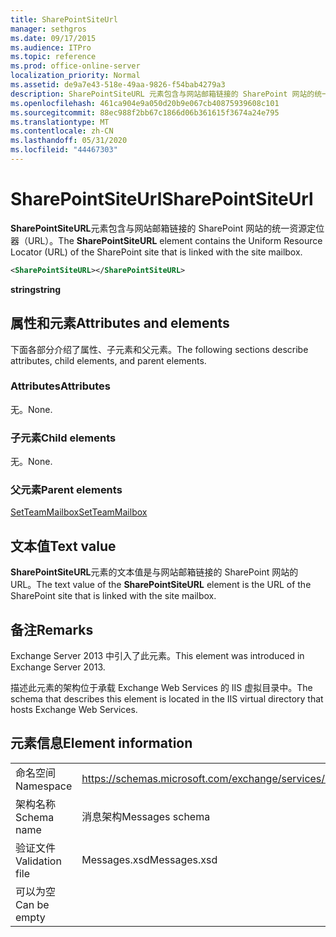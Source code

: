 ```yaml
---
title: SharePointSiteUrl
manager: sethgros
ms.date: 09/17/2015
ms.audience: ITPro
ms.topic: reference
ms.prod: office-online-server
localization_priority: Normal
ms.assetid: de9a7e43-518e-49aa-9826-f54bab4279a3
description: SharePointSiteURL 元素包含与网站邮箱链接的 SharePoint 网站的统一资源定位器（URL）。
ms.openlocfilehash: 461ca904e9a050d20b9e067cb40875939608c101
ms.sourcegitcommit: 88ec988f2bb67c1866d06b361615f3674a24e795
ms.translationtype: MT
ms.contentlocale: zh-CN
ms.lasthandoff: 05/31/2020
ms.locfileid: "44467303"
---
```

# <a name="sharepointsiteurl"></a><span data-ttu-id="0cf14-103">SharePointSiteUrl</span><span class="sxs-lookup"><span data-stu-id="0cf14-103">SharePointSiteUrl</span></span>

<span data-ttu-id="0cf14-104">**SharePointSiteURL**元素包含与网站邮箱链接的 SharePoint 网站的统一资源定位器（URL）。</span><span class="sxs-lookup"><span data-stu-id="0cf14-104">The **SharePointSiteURL** element contains the Uniform Resource Locator (URL) of the SharePoint site that is linked with the site mailbox.</span></span> 
  
```XML
<SharePointSiteURL></SharePointSiteURL>
```

<span data-ttu-id="0cf14-105">**string**</span><span class="sxs-lookup"><span data-stu-id="0cf14-105">**string**</span></span>

## <a name="attributes-and-elements"></a><span data-ttu-id="0cf14-106">属性和元素</span><span class="sxs-lookup"><span data-stu-id="0cf14-106">Attributes and elements</span></span>

<span data-ttu-id="0cf14-107">下面各部分介绍了属性、子元素和父元素。</span><span class="sxs-lookup"><span data-stu-id="0cf14-107">The following sections describe attributes, child elements, and parent elements.</span></span>
  
### <a name="attributes"></a><span data-ttu-id="0cf14-108">Attributes</span><span class="sxs-lookup"><span data-stu-id="0cf14-108">Attributes</span></span>

<span data-ttu-id="0cf14-109">无。</span><span class="sxs-lookup"><span data-stu-id="0cf14-109">None.</span></span>
  
### <a name="child-elements"></a><span data-ttu-id="0cf14-110">子元素</span><span class="sxs-lookup"><span data-stu-id="0cf14-110">Child elements</span></span>

<span data-ttu-id="0cf14-111">无。</span><span class="sxs-lookup"><span data-stu-id="0cf14-111">None.</span></span>
  
### <a name="parent-elements"></a><span data-ttu-id="0cf14-112">父元素</span><span class="sxs-lookup"><span data-stu-id="0cf14-112">Parent elements</span></span>

[<span data-ttu-id="0cf14-113">SetTeamMailbox</span><span class="sxs-lookup"><span data-stu-id="0cf14-113">SetTeamMailbox</span></span>](setteammailbox.md)
  
## <a name="text-value"></a><span data-ttu-id="0cf14-114">文本值</span><span class="sxs-lookup"><span data-stu-id="0cf14-114">Text value</span></span>

<span data-ttu-id="0cf14-115">**SharePointSiteURL**元素的文本值是与网站邮箱链接的 SharePoint 网站的 URL。</span><span class="sxs-lookup"><span data-stu-id="0cf14-115">The text value of the **SharePointSiteURL** element is the URL of the SharePoint site that is linked with the site mailbox.</span></span> 
  
## <a name="remarks"></a><span data-ttu-id="0cf14-116">备注</span><span class="sxs-lookup"><span data-stu-id="0cf14-116">Remarks</span></span>

<span data-ttu-id="0cf14-117">Exchange Server 2013 中引入了此元素。</span><span class="sxs-lookup"><span data-stu-id="0cf14-117">This element was introduced in Exchange Server 2013.</span></span>
  
<span data-ttu-id="0cf14-118">描述此元素的架构位于承载 Exchange Web Services 的 IIS 虚拟目录中。</span><span class="sxs-lookup"><span data-stu-id="0cf14-118">The schema that describes this element is located in the IIS virtual directory that hosts Exchange Web Services.</span></span>
  
## <a name="element-information"></a><span data-ttu-id="0cf14-119">元素信息</span><span class="sxs-lookup"><span data-stu-id="0cf14-119">Element information</span></span>

|||
|:-----|:-----|
|<span data-ttu-id="0cf14-120">命名空间</span><span class="sxs-lookup"><span data-stu-id="0cf14-120">Namespace</span></span>  <br/> |https://schemas.microsoft.com/exchange/services/2006/messages  <br/> |
|<span data-ttu-id="0cf14-121">架构名称</span><span class="sxs-lookup"><span data-stu-id="0cf14-121">Schema name</span></span>  <br/> |<span data-ttu-id="0cf14-122">消息架构</span><span class="sxs-lookup"><span data-stu-id="0cf14-122">Messages schema</span></span>  <br/> |
|<span data-ttu-id="0cf14-123">验证文件</span><span class="sxs-lookup"><span data-stu-id="0cf14-123">Validation file</span></span>  <br/> |<span data-ttu-id="0cf14-124">Messages.xsd</span><span class="sxs-lookup"><span data-stu-id="0cf14-124">Messages.xsd</span></span>  <br/> |
|<span data-ttu-id="0cf14-125">可以为空</span><span class="sxs-lookup"><span data-stu-id="0cf14-125">Can be empty</span></span>  <br/> ||
   

